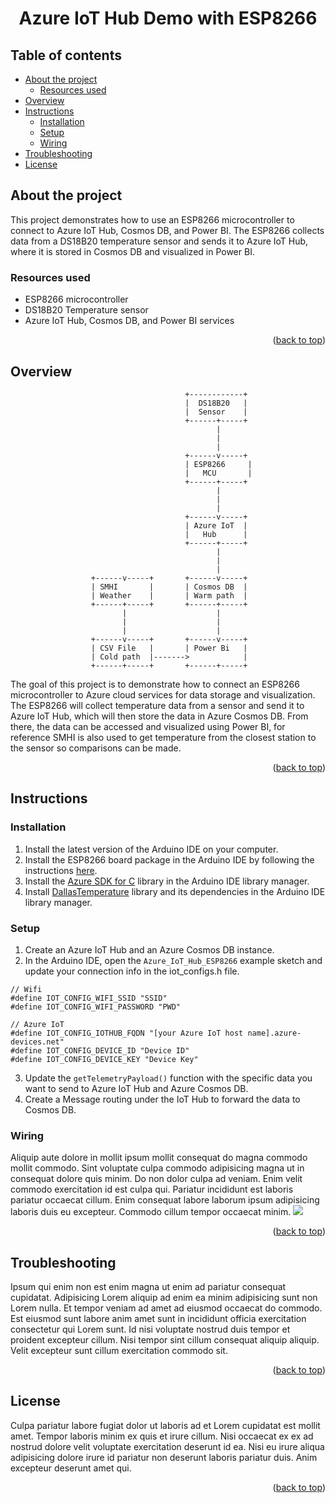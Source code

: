 <h1 align="center" id="top">Azure IoT Hub Demo with ESP8266</h1>

## Table of contents
- [About the project](#about-the-project)
    - [Resources used](#resources-used)
- [Overview](#overview)
- [Instructions](#instructions)
    - [Installation](#installation)
    - [Setup](#setup)
    - [Wiring](#wiring)
- [Troubleshooting](#troubleshooting)
- [License](#license)

## About the project
This project demonstrates how to use an ESP8266 microcontroller to connect to Azure IoT Hub, Cosmos DB, and Power BI. The ESP8266 collects data from a DS18B20 temperature sensor and sends it to Azure IoT Hub, where it is stored in Cosmos DB and visualized in Power BI.


### Resources used
- ESP8266 microcontroller
- DS18B20 Temperature sensor
- Azure IoT Hub, Cosmos DB, and Power BI services

<p align="right">(<a href="#top">back to top</a>)</p>

## Overview
```
                                       +------------+
                                       |  DS18B20   |
                                       |  Sensor    |
                                       +------+-----+
                                              |
                                              |
                                              |
                                       +------v-----+
                                       | ESP8266     |
                                       |   MCU       |
                                       +------+-----+
                                              |
                                              |
                                              |
                                       +------v-----+
                                       | Azure IoT  |
                                       |   Hub      |
                                       +------+-----+
                                              |
                                              |
                                              |
                  +------v-----+       +------v-----+
                  | SMHI       |       | Cosmos DB  |
                  | Weather    |       | Warm path  |
                  +------+-----+       +------+-----+
                         |                    |
                         |                    |
                         |                    |
                  +------v-----+       +------v-----+
                  | CSV File   |       | Power Bi   |
                  | Cold path  |------->            |
                  +------+-----+       +------+-----+
```
The goal of this project is to demonstrate how to connect an ESP8266 microcontroller to Azure cloud services for data storage and visualization. The ESP8266 will collect temperature data from a sensor and send it to Azure IoT Hub, which will then store the data in Azure Cosmos DB. From there, the data can be accessed and visualized using Power BI, for reference SMHI is also used to get temperature from the closest station to the sensor so comparisons can be made.

<p align="right">(<a href="#top">back to top</a>)</p>

## Instructions
### Installation
1. Install the latest version of the Arduino IDE on your computer.
2. Install the ESP8266 board package in the Arduino IDE by following the instructions [here](https://github.com/esp8266/Arduino#installing-with-boards-manager).
3. Install the [Azure SDK for C](https://github.com/Azure/azure-sdk-for-c-arduino) library in the Arduino IDE library manager.
4. Install [DallasTemperature](https://github.com/milesburton/Arduino-Temperature-Control-Library) library and its dependencies in the Arduino IDE library manager.

### Setup
1. Create an Azure IoT Hub and an Azure Cosmos DB instance.
2. In the Arduino IDE, open the `Azure_IoT_Hub_ESP8266` example sketch and update your connection info in the iot_configs.h file.
```
// Wifi
#define IOT_CONFIG_WIFI_SSID "SSID"
#define IOT_CONFIG_WIFI_PASSWORD "PWD"

// Azure IoT
#define IOT_CONFIG_IOTHUB_FQDN "[your Azure IoT host name].azure-devices.net"
#define IOT_CONFIG_DEVICE_ID "Device ID"
#define IOT_CONFIG_DEVICE_KEY "Device Key"
```
3. Update the `getTelemetryPayload()` function with the specific data you want to send to Azure IoT Hub and Azure Cosmos DB.
4. Create a Message routing under the IoT Hub to forward the data to Cosmos DB.

### Wiring
Aliquip aute dolore in mollit ipsum mollit consequat do magna commodo mollit commodo. Sint voluptate culpa commodo adipisicing magna ut in consequat dolore quis minim. Do non dolor culpa ad veniam. Enim velit commodo exercitation id est culpa qui. Pariatur incididunt est laboris pariatur occaecat cillum. Enim consequat labore laborum ipsum adipisicing laboris duis eu excepteur. Commodo cillum tempor occaecat minim.
<img src="https://hackster.imgix.net/uploads/attachments/931857/esp82cover_2TmU7fOx4S.jpg?auto=compress%2Cformat&w=900&h=675&fit=min">

<p align="right">(<a href="#top">back to top</a>)</p>

## Troubleshooting
Ipsum qui enim non est enim magna ut enim ad pariatur consequat cupidatat. Adipisicing Lorem aliquip ad enim ea minim adipisicing sunt non Lorem nulla. Et tempor veniam ad amet ad eiusmod occaecat do commodo. Est eiusmod sunt labore anim amet sunt in incididunt officia exercitation consectetur qui Lorem sunt. Id nisi voluptate nostrud duis tempor et proident excepteur cillum. Nisi tempor sint cillum consequat aliquip aliquip. Velit excepteur sunt cillum exercitation commodo sit.

<p align="right">(<a href="#top">back to top</a>)</p>

## License
Culpa pariatur labore fugiat dolor ut laboris ad et Lorem cupidatat est mollit amet. Tempor laboris minim ex quis et irure cillum. Nisi occaecat ex ex ad nostrud dolore velit voluptate exercitation deserunt id ea. Nisi eu irure aliqua adipisicing dolore irure id pariatur non deserunt laboris pariatur duis. Anim excepteur deserunt amet qui.

<p align="right">(<a href="#top">back to top</a>)</p>